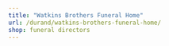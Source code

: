 ```yaml
---
title: "Watkins Brothers Funeral Home"
url: /durand/watkins-brothers-funeral-home/
shop: funeral directors
---
```

